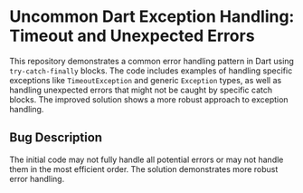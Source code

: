# Uncommon Dart Exception Handling: Timeout and Unexpected Errors

This repository demonstrates a common error handling pattern in Dart using `try-catch-finally` blocks. The code includes examples of handling specific exceptions like `TimeoutException` and generic `Exception` types, as well as handling unexpected errors that might not be caught by specific catch blocks.  The improved solution shows a more robust approach to exception handling.

## Bug Description

The initial code may not fully handle all potential errors or may not handle them in the most efficient order. The solution demonstrates more robust error handling.